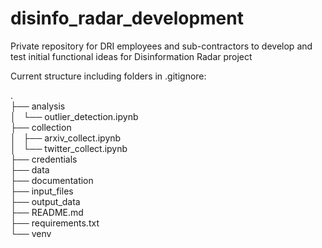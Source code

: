 # disinfo_radar_development
Private repository for DRI employees and sub-contractors to develop and test initial functional ideas for Disinformation Radar project

Current structure including folders in .gitignore:

.<br>
├── analysis<br>
│   └── outlier_detection.ipynb<br>
├── collection<br>
│   ├── arxiv_collect.ipynb<br>
│   └── twitter_collect.ipynb<br>
├── credentials<br>
├── data<br>
├── documentation<br>
├── input_files<br>
├── output_data<br>
├── README.md<br>
├── requirements.txt<br>
└── venv<br>
